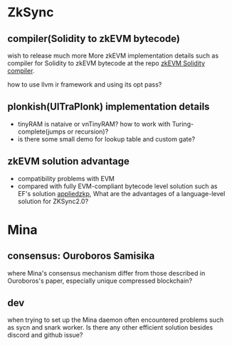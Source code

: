 # ZkSync
## compiler(Solidity to zkEVM bytecode)
wish to release much more More zkEVM implementation details  such as compiler for Solidity to zkEVM bytecode at
the repo [zkEVM Solidity compiler](https://github.com/matter-labs/compiler-solidity).

how to use llvm ir framework and using its opt pass?

## plonkish(UlTraPlonk) implementation details
- tinyRAM is nataive or vnTinyRAM? how to work with Turing-complete(jumps or recursion)?
- is there some small demo for lookup table and custom gate?

## zkEVM solution advantage
- compatibility problems with EVM
- compared with fully EVM-compliant bytecode level solution such as EF's solution [appliedzkp](https://github.com/appliedzkp/zkevm-circuits), What are the advantages of a language-level solution for ZKSync2.0?

# Mina
## consensus: Ouroboros Samisika
where Mina's consensus mechanism differ from those described in Ouroboros's paper, especially unique compressed blockchain?

## dev
when trying to set up the Mina daemon often encountered problems such as sycn and snark worker.
Is there any other efficient solution besides discord and github issue?



